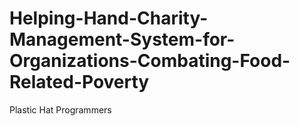 # Helping-Hand-Charity-Management-System-for-Organizations-Combating-Food-Related-Poverty
Plastic Hat Programmers
